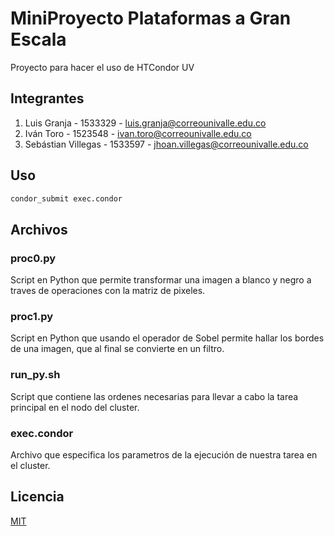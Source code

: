 

# MiniProyecto Plataformas a Gran Escala

Proyecto para hacer el uso de HTCondor UV

## Integrantes

 1. Luis Granja - 1533329 - luis.granja@correounivalle.edu.co
 2. Iván Toro - 1523548 - ivan.toro@correounivalle.edu.co
 3. Sebástian Villegas - 1533597 - jhoan.villegas@correounivalle.edu.co

## Uso
```bash
condor_submit exec.condor
```

## Archivos

### proc0.py
Script en Python que permite transformar una imagen a blanco y negro a traves de operaciones con la matriz de pixeles.

### proc1.py
Script en Python que usando el operador de Sobel permite hallar los bordes de una imagen, que al final se convierte en un filtro.

### run_py.sh
Script que contiene las ordenes necesarias para llevar a cabo la tarea principal en el nodo del cluster.

### exec.condor
Archivo que especifica los parametros de la ejecución de nuestra tarea en el cluster.

## Licencia
[MIT](https://choosealicense.com/licenses/mit/)
